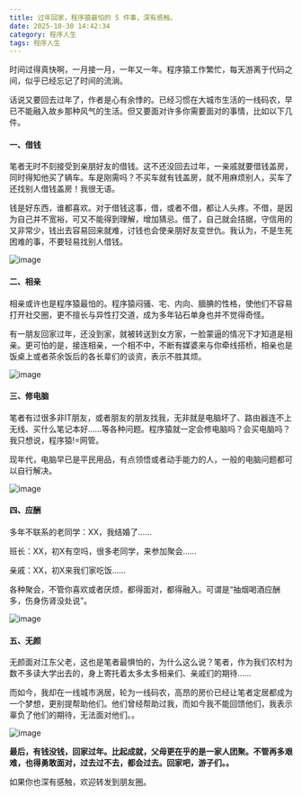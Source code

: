 ```yaml
---
title: 过年回家，程序猿最怕的 5 件事，深有感触。
date: 2025-10-30 14:42:34
category: 程序人生
tags: 程序人生
---
```


时间过得真快啊，一月接一月，一年又一年。程序猿工作繁忙，每天游离于代码之间，似乎已经忘记了时间的流淌。

话说又要回去过年了，作者是心有余悸的。已经习惯在大城市生活的一线码农，早已不能融入故乡那种风气的生活。但又要面对许多你需要面对的事情，比如以下几件。

#### 一、借钱

笔者无时不刻接受到亲朋好友的借钱。这不还没回去过年，一亲戚就要借钱盖房，同时得知他买了辆车。车是刚需吗？不买车就有钱盖房，就不用麻烦别人，买车了还找别人借钱盖房！我很无语。

钱是好东西，谁都喜欢。对于借钱这事，借，或者不借，都让人头疼。不借，是因为自己并不宽裕，可又不能得到理解，增加猜忌。借了，自己就会拮据，守信用的又非常少，钱出去容易回来就难，讨钱也会使亲朋好友变世仇。我认为，不是生死困难的事，不要轻易找别人借钱。

![image](http://img.javastack.cn/18-2-4/86768584.jpg)

#### 二、相亲

相亲或许也是程序猿最怕的。程序猿闷骚、宅、内向、腼腆的性格，使他们不容易打开社交圈，更不擅长与异性打交道，成为多年钻石单身也并不觉得奇怪。

有一朋友回家过年，还没到家，就被转送到女方家，一脸蒙逼的情况下才知道是相亲。更可怕的是，接连相亲，一个相不中，不断有媒婆来与你牵线搭桥，相亲也是饭桌上或者茶余饭后的各长辈们的谈资，表示不胜其烦。

![image](http://img.javastack.cn/18-2-4/1327300.jpg)

#### 三、修电脑

笔者有过很多非IT朋友，或者朋友的朋友找我，无非就是电脑坏了、路由器连不上无线、买什么笔记本好……等各种问题。程序猿就一定会修电脑吗？会买电脑吗？我只想说，程序猿!=网管。

现年代，电脑早已是平民用品，有点领悟或者动手能力的人，一般的电脑问题都可以自行解决。

![image](http://img.javastack.cn/18-2-4/70001282.jpg)

#### 四、应酬

多年不联系的老同学：XX，我结婚了……

班长：XX，初X有空吗，很多老同学，来参加聚会……

亲戚：XX，初X来我们家吃饭……

各种聚会，不管你喜欢或者厌烦，都得面对，都得融入。可谓是“抽烟喝酒应酬多，伤身伤肾没处说”。

![image](http://img.javastack.cn/18-2-4/67388781.jpg)

#### 五、无颜

无颜面对江东父老，这也是笔者最惧怕的，为什么这么说？笔者，作为我们农村为数不多读大学出去的，身上寄托着太多太多相亲们、亲戚们的期待……

而如今，我却在一线城市涡居，轮为一线码农，高昂的房价已经让笔者定居都成为一个梦想，更别提帮助他们。他们曾经帮助过我，而如今我不能回馈他们，我表示辜负了他们的期待，无法面对他们。。

![image](http://img.javastack.cn/18-2-4/83383520.jpg)

**最后，有钱没钱，回家过年。比起成就，父母更在乎的是一家人团聚。不管再多艰难，也得勇敢面对，过去过不去，都会过去。回家吧，游子们。。**

如果你也深有感触，欢迎转发到朋友圈。

